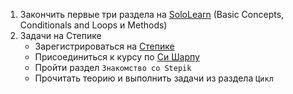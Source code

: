 1. Закончить первые три раздела на [SoloLearn](https://www.sololearn.com/Play/CSharp) (Basic Concepts, Conditionals and Loops и Methods)
2. Задачи на Степике
   - Зарегистрироваться на [Степике](https://stepik.org/)
   - Присоединиться к курсу по [Си Шарпу](https://stepik.org/course/4965/syllabus)
   - Пройти раздел `Знакомство со Stepik`
   - Прочитать теорию и выполнить задачи из раздела `Цикл`
